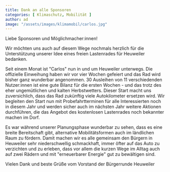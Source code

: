 ```yaml
---
title: Dank an alle Sponsoren
categories: [ Klimaschutz, Mobilität ]
author: ad
image: "/assets/images/klimamobil/carlos.jpg"
---
```

Liebe Sponsoren und Möglichmacher:innen!
 
Wir möchten uns auch auf diesem Wege nochmals herzlich für die Unterstützung unserer Idee eines freien Lastenrades für Heuweiler bedanken.
 
Seit einem Monat ist "Carlos" nun in und um Heuweiler unterwegs. Die offizielle Einweihung haben wir vor vier Wochen gefeiert und das Rad wird bisher ganz wunderbar angenommen. 30 Ausleihen von 11 verschiedenden Nutzer:innen ist eine gute Bilanz für die ersten Wochen - und das trotz des eher ungemütlichen und kalten Herbstwetters. Dieser Start macht uns zuversichlich, dass das Rad zukünftig viele Autokilometer ersetzen wird. Wir begleiten den Start nun mit Probefahrtterminen für alle Interessierten noch in diesem Jahr und werden sicher auch im nächsten Jahr weitere Aktionen durchführen, die das Angebot des kostenlosen Lastenrades noch bekannter machen im Dorf.
 
Es war während unserer Planungsphase wunderbar zu sehen, dass es eine breite Bereitschaft gibt, alternative Mobilitätsformen auch im ländlichen Raum zu fördern. Damit machen wir es alle gemeinsam den Bürgern in Heuweiler sehr niederschwellig schmackhaft, immer öfter auf das Auto zu verzichten und zu erleben, dass vor allem die kurzen Wege im Alltag auch auf zwei Rädern und mit "erneuerbarer Energie" gut zu bewältigen sind.
 
Vielen Dank und beste Grüße vom
Vorstand der Bürgerrunde Heuweiler